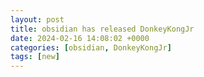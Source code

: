 ```yaml
---
layout: post
title: obsidian has released DonkeyKongJr
date: 2024-02-16 14:08:02 +0000
categories: [obsidian, DonkeyKongJr]
tags: [new]
---
```


